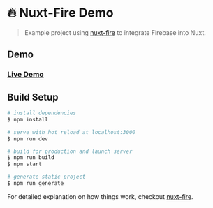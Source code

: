 # 🔥 Nuxt-Fire Demo

> Example project using [nuxt-fire](https://github.com/lupas/nuxt-fire) to integrate Firebase into Nuxt.

## Demo

### [Live Demo](https://nuxt-fire-demo.firebaseapp.com)

## Build Setup

```bash
# install dependencies
$ npm install

# serve with hot reload at localhost:3000
$ npm run dev

# build for production and launch server
$ npm run build
$ npm start

# generate static project
$ npm run generate
```

For detailed explanation on how things work, checkout [nuxt-fire](https://github.com/lupas/nuxt-fire).
